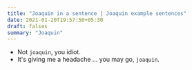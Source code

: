 ```yaml
---
title: "Joaquin in a sentence | Joaquin example sentences"
date: 2021-01-20T19:57:50+05:30
draft: falses
summary: "Joaquin"
---
```

- Not `joaquin`, you idiot.
- It's giving me a headache ... you may go, `joaquin`.
                 
